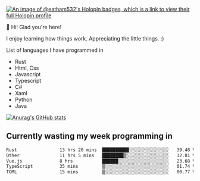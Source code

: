 [![An image of @eatham532's Holopin badges, which is a link to view their full Holopin profile](https://holopin.me/eatham532)](https://holopin.io/@eatham532)


👋 Hi! Glad you're here!

I enjoy learning how things work. Appreciating the little things. :)


List of languages I have programmed in
- Rust
- Html, Css
- Javascript
- Typescript
- C#
- Xaml
- Python
- Java

[![Anurag's GitHub stats](https://github-readme-stats.vercel.app/api?username=Eatham532&theme=dark)](https://github.com/anuraghazra/github-readme-stats)


## Currently wasting my week programming in
<!--START_SECTION:waka-->

```txt
Rust                13 hrs 20 mins  ██████████░░░░░░░░░░░░░░░   39.48 %
Other               11 hrs 5 mins   ████████▒░░░░░░░░░░░░░░░░   32.81 %
Vue.js              8 hrs           ██████░░░░░░░░░░░░░░░░░░░   23.68 %
TypeScript          35 mins         ▒░░░░░░░░░░░░░░░░░░░░░░░░   01.74 %
TOML                15 mins         ▒░░░░░░░░░░░░░░░░░░░░░░░░   00.77 %
```

<!--END_SECTION:waka-->
